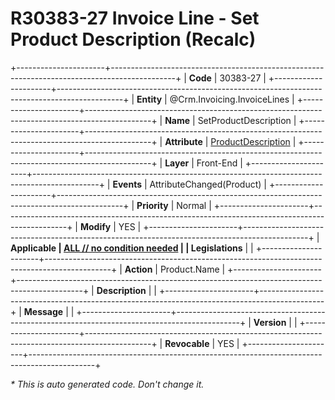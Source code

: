 ﻿---
erp.type: front-end-business-rule
erp.entity: Crm.Invoicing.InvoiceLines
---

# R30383-27 Invoice Line - Set Product Description (Recalc)
+----------------------+----------------------------------------------------------------------------------------------+
| **Code**             | 30383-27                                                                                     |
+----------------------+----------------------------------------------------------------------------------------------+
| **Entity**           | @Crm.Invoicing.InvoiceLines                                                                  |
+----------------------+----------------------------------------------------------------------------------------------+
| **Name**             | SetProductDescription                                                                        |
+----------------------+----------------------------------------------------------------------------------------------+
| **Attribute**        | [ProductDescription](../entities/Crm.Invoicing.InvoiceLines.md#productdescription)           |
+----------------------+----------------------------------------------------------------------------------------------+
| **Layer**            | Front-End                                                                                    |
+----------------------+----------------------------------------------------------------------------------------------+
| **Events**           | AttributeChanged(Product)                                                                    |
+----------------------+----------------------------------------------------------------------------------------------+
| **Priority**         | Normal                                                                                       |
+----------------------+----------------------------------------------------------------------------------------------+
| **Modify**           | YES                                                                                          |
+----------------------+----------------------------------------------------------------------------------------------+
| **Applicable         | [ALL // no condition needed](xref:applicable-legislations)                                   |
| Legislations**       |                                                                                              |
+----------------------+----------------------------------------------------------------------------------------------+
| **Action**           | Product.Name                                                                                 |
+----------------------+----------------------------------------------------------------------------------------------+
| **Description**      |                                                                                              |
+----------------------+----------------------------------------------------------------------------------------------+
| **Message**          |                                                                                              |
+----------------------+----------------------------------------------------------------------------------------------+
| **Version**          |                                                                                              |
+----------------------+----------------------------------------------------------------------------------------------+
| **Revocable**        | YES                                                                                          |
+----------------------+----------------------------------------------------------------------------------------------+

*\* This is auto generated code. Don't change it.*
